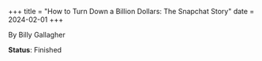 +++
title = "How to Turn Down a Billion Dollars: The Snapchat Story"
date = 2024-02-01
+++

By Billy Gallagher

**Status**: Finished
